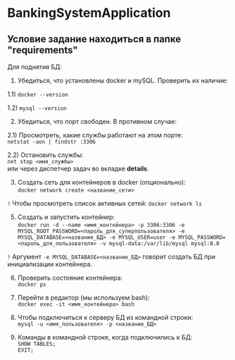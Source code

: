 # BankingSystemApplication

## Условие задание находиться в папке "requirements"

Для поднятия БД:

1) Убедиться, что установлены docker и mySQL. Проверить их наличие:

1.1) `docker --version`

1.2) `mysql --version`

2) Убедиться, что порт свободен. В противном случае:

2.1) Просмотреть, какие службы работают на этом порте:  
`netstat -aon | findstr :3306`

2.2) Остановить службы:  
`net stop <имя_службы>`  
или через диспетчер задач во вкладке **details**.

3) Создать сеть для контейнеров в docker (опционально):  
`docker network create <название_сети>`

`!` Чтобы просмотреть список активных сетей:  `docker network ls`

5) Создать и запустить контейнер:  
`docker run -d --name <имя_контейнера> -p 3306:3306 -e MYSQL_ROOT_PASSWORD=<пароль_для_суперпользователя> -e MYSQL_DATABASE=<название_БД> -e MYSQL_USER=user -e MYSQL_PASSWORD=<пароль_для_пользователя> -v mysql-data:/var/lib/mysql mysql:8.0`

`!` Аргумент `-e MYSQL_DATABASE=<название_БД>` говорит создать БД при инициализации контейнера.

6) Проверить состояние контейнера:  
`docker ps`

7) Перейти в редактор (мы используем bash):  
`docker exec -it <имя_контейнера> bash`

8) Чтобы подключиться к серверу БД из командной строки:  
`mysql -u <имя_пользователя> -p <название_БД>`

9) Команды в командной строке, когда подключились к БД:  
`SHOW TABLES;`  
`EXIT;`
